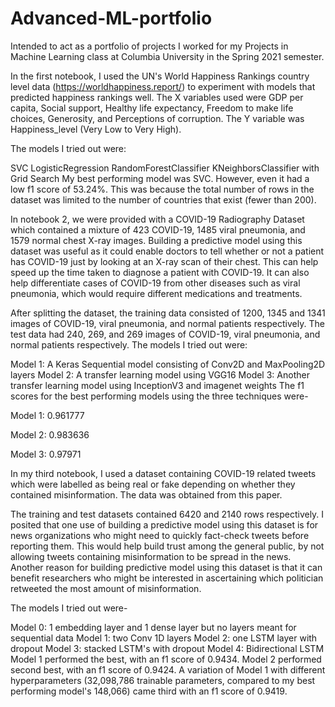 # Advanced-ML-portfolio

Intended to act as a portfolio of projects I worked for my Projects in Machine Learning class at Columbia University in the Spring 2021 semester.

In the first notebook, I used the UN's World Happiness Rankings country level data (https://worldhappiness.report/) to experiment with models that predicted happiness rankings well. The X variables used were GDP per capita, Social support, Healthy life expectancy, Freedom to make life choices, Generosity, and Perceptions of corruption. The Y variable was Happiness_level (Very Low to Very High).

The models I tried out were:

SVC
LogisticRegression
RandomForestClassifier
KNeighborsClassifier with Grid Search
My best performing model was SVC. However, even it had a low f1 score of 53.24%. This was because the total number of rows in the dataset was limited to the number of countries that exist (fewer than 200).


In notebook 2, we were provided with a COVID-19 Radiography Dataset which contained a mixture of 423 COVID-19, 1485 viral pneumonia, and 1579 normal chest X-ray images. Building a predictive model using this dataset was useful as it could enable doctors to tell whether or not a patient has COVID-19 just by looking at an X-ray scan of their chest. This can help speed up the time taken to diagnose a patient with COVID-19. It can also help differentiate cases of COVID-19 from other diseases such as viral pneumonia, which would require different medications and treatments.

After splitting the dataset, the training data consisted of 1200, 1345 and 1341 images of COVID-19, viral pneumonia, and normal patients respectively. The test data had 240, 269, and 269 images of COVID-19, viral pneumonia, and normal patients respectively. The models I tried out were:

Model 1: A Keras Sequential model consisting of Conv2D and MaxPooling2D layers
Model 2: A transfer learning model using VGG16
Model 3: Another transfer learning model using InceptionV3 and imagenet weights
The f1 scores for the best performing models using the three techniques were-

Model 1: 0.961777

Model 2: 0.983636

Model 3: 0.97971

In my third notebook, I used a dataset containing COVID-19 related tweets which were labelled as being real or fake depending on whether they contained misinformation. The data was obtained from this paper.

The training and test datasets contained 6420 and 2140 rows respectively. I posited that one use of building a predictive model using this dataset is for news organizations who might need to quickly fact-check tweets before reporting them. This would help build trust among the general public, by not allowing tweets containing misinformation to be spread in the news. Another reason for building predictive model using this dataset is that it can benefit researchers who might be interested in ascertaining which politician retweeted the most amount of misinformation.

The models I tried out were-

Model 0: 1 embedding layer and 1 dense layer but no layers meant for sequential data
Model 1: two Conv 1D layers
Model 2: one LSTM layer with dropout
Model 3: stacked LSTM's with dropout
Model 4: Bidirectional LSTM
Model 1 performed the best, with an f1 score of 0.9434. Model 2 performed second best, with an f1 score of 0.9424. A variation of Model 1 with different hyperparameters (32,098,786 trainable parameters, compared to my best performing model's 148,066) came third with an f1 score of 0.9419.
